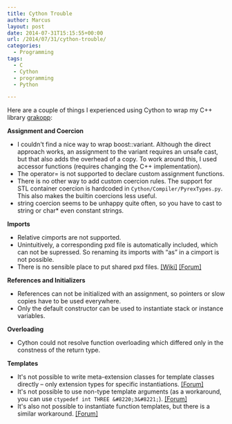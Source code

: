 ```yaml
---
title: Cython Trouble
author: Marcus
layout: post
date: 2014-07-31T15:15:55+00:00
url: /2014/07/31/cython-trouble/
categories:
  - Programming
tags:
  - C
  - Cython
  - programming
  - Python

---
```

Here are a couple of things I experienced using Cython to wrap my C++ library [grakopp][1]:

**Assignment and Coercion**

  * I couldn't find a nice way to wrap boost::variant. Although the direct approach works, an assignment to the variant requires an unsafe cast, but that also adds the overhead of a copy. To work around this, I used accessor functions (requires changing the C++ implementation).
  * The operator= is not supported to declare custom assignment functions.
  * There is no other way to add custom coercion rules. The support for STL container coercion is hardcoded in `Cython/Compiler/PyrexTypes.py`. This also makes the builtin coercions less useful.
  * string coercion seems to be unhappy quite often, so you have to cast to string or char* even constant strings.

**Imports**

  * Relative cimports are not supported.
  * Unintuitively, a corresponding pxd file is automatically included, which can not be supressed. So renaming its imports with &#8220;as&#8221; in a cimport is not possible.
  * There is no sensible place to put shared pxd files. [[Wiki]][2] [[Forum]][3]

**References and Initializers**

  * References can not be initialized with an assignment, so pointers or slow copies have to be used everywhere.
  * Only the default constructor can be used to instantiate stack or instance variables.

**Overloading**

  * Cython could not resolve function overloading which differed only in the constness of the return type.

**Templates**

  * It's not possible to write meta-extension classes for template classes directly &#8211; only extension types for specific instantiations. [[Forum]][4]
  * It's not possible to use non-type template arguments (as a workaround, you can use `ctypedef int THREE &#8220;3&#8221;`). [[Forum]][5]
  * It's also not possible to instantiate function templates, but there is a similar workaround. [[Forum]][6]

 [1]: http://github.com/lambdafu/grakopp
 [2]: https://github.com/cython/cython/wiki/PackageHierarchy
 [3]: https://groups.google.com/forum/#!topic/cython-users/fYaqdkSfCI0
 [4]: https://groups.google.com/forum/#!topic/cython-users/qQpMo3hGQqI
 [5]: https://groups.google.com/d/msg/cython-users/JVzbh2Vbm60/p99NBPUmxYIJ
 [6]: https://groups.google.com/d/msg/cython-users/JVzbh2Vbm60/GquI2kVkKKoJ